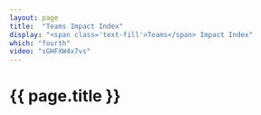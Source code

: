 ```yaml
---
layout: page
title:  "Teams Impact Index"
display: "<span class='text-fill'>Teams</span> Impact Index"
which: "fourth"
video: "sGHFXW4x7vs"
---
```


# {{ page.title }}
